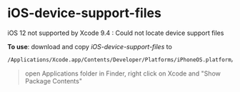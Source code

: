 # iOS-device-support-files
iOS 12 not supported by Xcode 9.4 : Could not locate device support files

**To use**: download and copy *iOS-device-support-files* to
```sh
/Applications/Xcode.app/Contents/Developer/Platforms/iPhoneOS.platform/DeviceSupport
```
> open Applications folder in Finder, right click on Xcode and "Show Package Contents"
